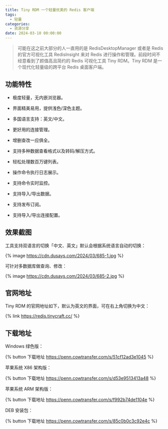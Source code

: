```yaml
---
title: Tiny RDM 一个轻量优美的 Redis 客户端
tags:
  - 轻量
categories:
  - 资源分享
date: 2024-03-10 00:00:00
---
```


> 可能在这之前大部分的人一直用的是 RedisDesktopManager 或者是 Redis 的官方可视化工具 RedisInsight 来对 Redis 进行操作和管理。前段时间不经意看到了颜值高且简约的 Redis 可视化工具 Tiny RDM。Tiny RDM 是一个现代化轻量级的跨平台 Redis 桌面客户端。

<!-- more -->

## 功能特性

* 极度轻量，无内嵌浏览器。

* 界面精美易用，提供浅色/深色主题。

* 多国语言支持：英文/中文。

* 更好用的连接管理。

* 增删查改一应俱全。

* 支持多种数据查看格式以及转码/解压方式。

* 轻松处理数百万键列表。

* 操作命令执行日志展示。

* 支持命令实时监控。

* 支持导入/导出数据。

* 支持发布订阅。

* 支持导入/导出连接配置。

## 效果截图

工具支持双语言的切换「中文、英文」默认会根据系统语言自动的切换：

{% image https://cdn.dusays.com/2024/03/685-1.jpg %}

可针对多数据库做查询、修改：

{% image https://cdn.dusays.com/2024/03/685-2.jpg %}

## 官网地址

Tiny RDM 的官网地址如下，默认为英文的界面，可在右上角切换为中文：

{% link https://redis.tinycraft.cc/ %}

## 下载地址

Windows 绿色版：

{% button 下载地址 https://penn.cowtransfer.com/s/51cf12ad3e1045 %}

苹果系统 X86 架构版：

{% button 下载地址 https://penn.cowtransfer.com/s/d53e9513413a48 %}

苹果系统 ARM 架构版：

{% button 下载地址 https://penn.cowtransfer.com/s/f992b74de1104e %}

DEB 安装包：

{% button 下载地址 https://penn.cowtransfer.com/s/85c0b0c3c92e4c %}